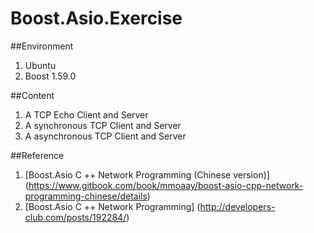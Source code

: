 # Boost.Asio.Exercise
##Environment
1. Ubuntu 
2. Boost 1.59.0

##Content
1. A TCP Echo Client and Server
2. A synchronous TCP Client and Server
3. A asynchronous TCP Client and Server

##Reference
1. [Boost.Asio C ++ Network Programming (Chinese version)] (https://www.gitbook.com/book/mmoaay/boost-asio-cpp-network-programming-chinese/details)
2. [Boost.Asio C ++ Network Programming] (http://developers-club.com/posts/192284/)
